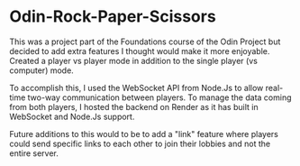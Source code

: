 # Odin-Rock-Paper-Scissors

This was a project part of the Foundations course of the Odin Project but decided
to add extra features I thought would make it more enjoyable. Created a player vs 
player mode in addition to the single player (vs computer) mode. 

To accomplish this, I used the WebSocket API from Node.Js to allow real-time 
two-way communication between players. To manage the data coming from both players,
I hosted the backend on Render as it has built in WebSocket and Node.Js support.

Future additions to this would to be to add a "link" feature where players could
send specific links to each other to join their lobbies and not the entire server.